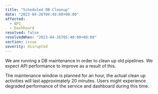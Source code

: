 ```yaml
---
title: "Scheduled DB Cleanup"
date: "2023-04-26T04:40:00+00:00"
affected:
  - API
  - Dashboard
resolved: false
resolvedWhen: "2023-04-26T05:40:00+00:00"
section: issue
severity: disrupted
---
```


We are running a DB maintenance in order to clean up old pipelines. We expect
API performance to improve as a result of this.

The maintenance window is planned for an hour, the actual clean up activities
will last approximately 20 minutes. Users might experience degraded
performance of the service and dashboard during this time.
